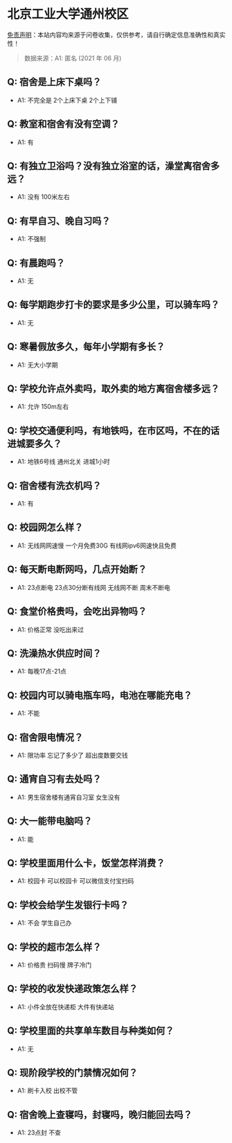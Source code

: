 # 北京工业大学通州校区

[免责声明](https://colleges.chat/#_3)：本站内容均来源于问卷收集，仅供参考，请自行确定信息准确性和真实性！

> 数据来源：A1: 匿名 (2021 年 06 月)

## Q: 宿舍是上床下桌吗？

- A1: 不完全是 2个上床下桌 2个上下铺

## Q: 教室和宿舍有没有空调？

- A1: 有

## Q: 有独立卫浴吗？没有独立浴室的话，澡堂离宿舍多远？

- A1: 没有 100米左右

## Q: 有早自习、晚自习吗？

- A1: 不强制

## Q: 有晨跑吗？

- A1: 无

## Q: 每学期跑步打卡的要求是多少公里，可以骑车吗？

- A1: 无

## Q: 寒暑假放多久，每年小学期有多长？

- A1: 无大小学期

## Q: 学校允许点外卖吗，取外卖的地方离宿舍楼多远？

- A1: 允许 150m左右

## Q: 学校交通便利吗，有地铁吗，在市区吗，不在的话进城要多久？

- A1: 地铁6号线 通州北关 进城1小时

## Q: 宿舍楼有洗衣机吗？

- A1: 有

## Q: 校园网怎么样？

- A1: 无线网网速慢 一个月免费30G 有线网ipv6网速快且免费

## Q: 每天断电断网吗，几点开始断？

- A1: 23点断电 23点30分断有线网 无线网不断 周末不断电

## Q: 食堂价格贵吗，会吃出异物吗？

- A1: 价格正常 没吃出来过

## Q: 洗澡热水供应时间？

- A1: 每晚17点-21点

## Q: 校园内可以骑电瓶车吗，电池在哪能充电？

- A1: 不能

## Q: 宿舍限电情况？

- A1: 限功率 忘记了多少了 超出度数要交钱

## Q: 通宵自习有去处吗？

- A1: 男生宿舍楼有通宵自习室 女生没有

## Q: 大一能带电脑吗？

- A1: 能

## Q: 学校里面用什么卡，饭堂怎样消费？

- A1: 校园卡 可以校园卡 可以微信支付宝扫码

## Q: 学校会给学生发银行卡吗？

- A1: 不会 学生自己办

## Q: 学校的超市怎么样？

- A1: 价格贵  扫码慢  牌子冷门

## Q: 学校的收发快递政策怎么样？

- A1: 小件全放在快递柜 大件有快递站

## Q: 学校里面的共享单车数目与种类如何？

- A1: 无

## Q: 现阶段学校的门禁情况如何？

- A1: 刷卡入校 出校不管

## Q: 宿舍晚上查寝吗，封寝吗，晚归能回去吗？

- A1: 23点封 不查

